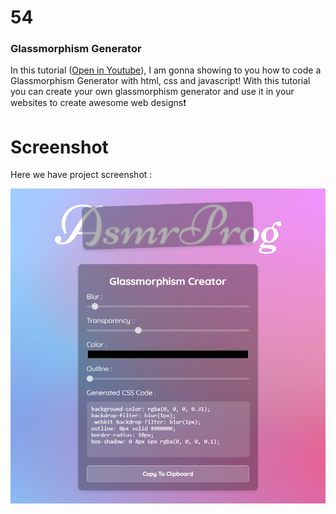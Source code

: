 #  54

### Glassmorphism Generator
In this tutorial ([Open in Youtube](https://youtu.be/oVAet9CRwqI)),  I am gonna showing to you how to code a Glassmorphism Generator with html, css and javascript! With this tutorial you can create your own glassmorphism generator and use it in your websites to create awesome web designs❗️

# Screenshot
Here we have project screenshot :

![screenshot](screenshot.jpg)